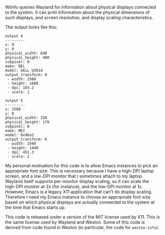 Wlinfo queries Wayland for information about physical displays connected to the
system. It can print information about the physical dimensions of such displays,
and screen resolution, and display scaling characteristics.

The output looks like this:

```
output 4
---------
x: 0
y: 0
physical_width: 640
physical_height: 400
subpixel: 0
make: DEL
model: DELL U3014
output_transform: 0
 - width: 2560
 - height: 1600
 - dpi: 103.2
 - scale: 1

output 5
---------
x: 2560
y: 0
physical_width: 310
physical_height: 170
subpixel: 0
make: MEI
model: 0x96a2
output_transform: 0
 - width: 2560
 - height: 1440
 - dpi: 451.3
 - scale: 2
```

My personal motivation for this code is to allow Emacs instances to pick an
appropriate font size. This is necessary because I have a high-DPI laptop
screen, and a low-DPI monitor that I sometimes attach to my laptop. Wayland
itself supports per-monitor display scaling, so it can scale the high-DPI
monitor at 2x (for instance), and the low-DPI monitor at 1x. However, Emacs is a
legacy X11 application that can't do display scaling. Therefore I need my Emacs
instance to choose an appropriate font size based on which physical displays are
actually connected to the system at the time that Emacs starts up.

This code is released under a version of the MIT license used by X11. This is
the same license used by Wayland and Weston. Some of this code is derived from
code found in Weston (in particular, the code for `weston-info`).
